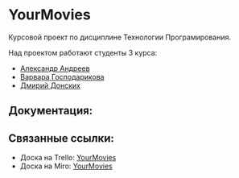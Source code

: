 # YourMovies
Курсовой проект по дисциплине Технологии Програмирования.

Над проектом работают студенты 3 курса: 

* [Александр Андреев](https://github.com/Madesmot)
* [Варвара Господарикова](https://github.com/GospodarikovaVS)
* [Дмирий Донских](https://github.com/SteamDiver)

## Документация:

## Связанные ссылки:

* Доска на Trello: [YourMovies](https://trello.com/b/clj9L8Mj/yourmovie)
* Доска на Miro: [YourMovies](https://miro.com/app/board/o9J_kvWaZB4=/)

